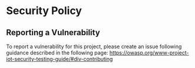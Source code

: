 # Security Policy

## Reporting a Vulnerability

To report a vulnerability for this project, please create an issue following guidance described in the following page: https://owasp.org/www-project-iot-security-testing-guide/#div-contributing
